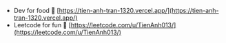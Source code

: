 - Dev for food 🦴 [https://tien-anh-tran-1320.vercel.app/](https://tien-anh-tran-1320.vercel.app/)  
- Leetcode for fun 👻 [https://leetcode.com/u/TienAnh013/](https://leetcode.com/u/TienAnh013/)   


